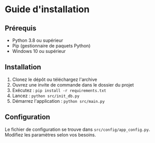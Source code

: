 # Guide d'installation

## Prérequis
- Python 3.8 ou supérieur
- Pip (gestionnaire de paquets Python)
- Windows 10 ou supérieur

## Installation

1. Clonez le dépôt ou téléchargez l'archive
2. Ouvrez une invite de commande dans le dossier du projet
3. Exécutez : `pip install -r requirements.txt`
4. Lancez : `python src/init_db.py`
5. Démarrez l'application : `python src/main.py`

## Configuration

Le fichier de configuration se trouve dans `src/config/app_config.py`.
Modifiez les paramètres selon vos besoins. 